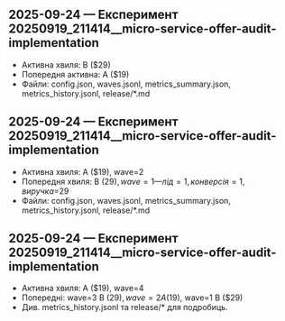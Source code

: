## 2025-09-24 — Експеримент 20250919_211414__micro-service-offer-audit-implementation
- Активна хвиля: B ($29)
- Попередня активна: A ($19)
- Файли: config.json, waves.jsonl, metrics_summary.json, metrics_history.jsonl, release/*.md
## 2025-09-24 — Експеримент 20250919_211414__micro-service-offer-audit-implementation
- Активна хвиля: A ($19), wave=2
- Попередня хвиля: B ($29), wave=1 — лід=1, конверсія=1, виручка=$29
- Файли: config.json, waves.jsonl, metrics_summary.json, metrics_history.jsonl, release/*.md
## 2025-09-24 — Експеримент 20250919_211414__micro-service-offer-audit-implementation
- Активна хвиля: A ($19), wave=4
- Попередні: wave=3 B ($29), wave=2 A ($19), wave=1 B ($29)
- Див. metrics_history.jsonl та release/* для подробиць.
